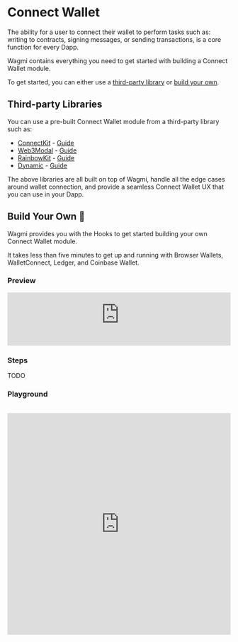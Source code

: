 # Connect Wallet

The ability for a user to connect their wallet to perform tasks such as: writing to contracts, signing messages, or sending transactions, is a core function for every Dapp.

Wagmi contains everything you need to get started with building a Connect Wallet module.

To get started, you can either use a [third-party library](#third-party-libraries) or [build your own](#build-your-own).

## Third-party Libraries

You can use a pre-built Connect Wallet module from a third-party library such as:

- [ConnectKit](https://docs.family.co/connectkit) - [Guide](https://docs.family.co/connectkit/getting-started)
- [Web3Modal](https://web3modal.com/) - [Guide](https://docs.walletconnect.com/web3modal/react/about)
- [RainbowKit](https://www.rainbowkit.com/) - [Guide](https://www.rainbowkit.com/docs/installation)
- [Dynamic](https://www.dynamic.xyz/) - [Guide](https://docs.dynamic.xyz/quickstart)

The above libraries are all built on top of Wagmi, handle all the edge cases around wallet connection, and provide a seamless Connect Wallet UX that you can use in your Dapp.

## Build Your Own 🚧

Wagmi provides you with the Hooks to get started building your own Connect Wallet module. 

It takes less than five minutes to get up and running with Browser Wallets, WalletConnect, Ledger, and Coinbase Wallet.

### Preview

<iframe frameborder="0" width="100%" height="120px" src="https://wagmi-connect-wallet.vercel.app/"></iframe>

### Steps

TODO

### Playground

<br/>

<iframe frameborder="0" width="100%" height="500px" src="https://stackblitz.com/edit/vitejs-vite-4hfzwo?embed=1&file=src%2FApp.tsx&hideExplorer=1&view=preview"></iframe>